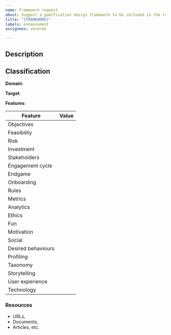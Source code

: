 ```yaml
---
name: Framework request
about: Suggest a gamification design framework to be included in the recommender system
title: "[FRAMEWORK]"
labels: enhancement
assignees: vecerek

---
```


## Description
<!-- Describe the gamification design framework you would like to include in the recommender system -->

## Classification

**Domain**: 
<!-- The application domain of the gamification design framework -->
<!-- One of: generic, learning, business, health -->

**Target**: 
<!-- The target users of the gamification design framework -->
<!-- One of: general, designer, software developer, researches, educator -->

**Features**:
<!-- The value is one of: U, I, E (Undefined, Implicit, Explicit) -->

| Feature                    | Value |
|--------------------|-------|
| Objectives               |            |
| Feasibility                |            |
| Risk                          |            |
| Investment              |            |
| Stakeholders           |            |
| Engagement cycle  |            |
| Endgame                 |            |
| Onboarding             |            |
| Rules                       |             |
| Metrics                    |            |
| Analytics                 |            |
| Ethics                      |            |
| Fun                          |            |
| Motivation              |             |
| Social                      |            |
| Desired behaviours |           |
| Profiling                  |            |
| Taxonomy               |            |
| Storytelling             |            |
| User experience    |             |
| Technology            |             |

### Resources
- URLs,
- Documents,
- Articles, etc.
